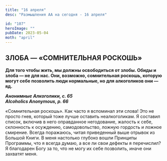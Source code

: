 ```yaml
---
title: "16 апреля"
desc: "Размышления АА на сегодня - 16 апреля"

id: "107"
heroImage: ""
pubDate: 2023-05-04
moth: "april"
---
```


## ЗЛОБА — «СОМНИТЕЛЬНАЯ РОСКОШЬ»

**Для того чтобы жить, мы должны освободиться от злобы. Обиды и злоба — не для
нас. Они, возможно, сомнительная роскошь, которую могут себе позволить люди
нормальные, но для алкоголиков они — яд.**

**_Анонимные Алкоголики, с. 65  
Alcoholics Anonymous, p. 66_**

«Сомнительная роскошь». Как часто я вспоминал эти слова! Это не просто гнев,
который тоже лучше оставить неалкоголикам. Я составил список, включив в него
оправданное негодование, жалость к себе, склонность к осуждению,
самодовольство, ложную гордость и ложное смирение. Всегда поражаюсь, читая
приведенный выше отрывок из Большой Книги. В меня настолько глубоко вошли
Принципы Программы, что я всегда думаю, а все ли свои дефекты я перечислил? Я
благодарен Богу за то, что не могу их себе позволить, иначе они захватят меня.
